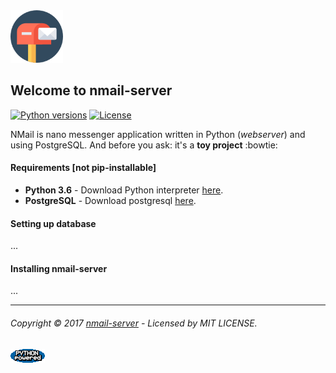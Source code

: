 <img src="https://github.com/allexlima/nMail/blob/master/icon.png?raw=true" width="84">

## Welcome to nmail-server

[![Python versions](https://img.shields.io/badge/python-2.7%2C%203.2%2C%203.3%2C%203.4%2C%203.5%2C%203.6-blue.svg)]()
[![License](https://img.shields.io/badge/license-MIT-green.svg)]()

NMail is nano messenger application written in Python (_webserver_) and using PostgreSQL. And before you ask: it's a **toy project** :bowtie:

#### Requirements [not pip-installable]

-  **Python 3.6** - Download Python interpreter [here](https://www.python.org/).
-  **PostgreSQL** - Download postgresql [here](https://www.postgresql.org/).

#### Setting up database

...

#### Installing nmail-server

...

--- 
###### Copyright © 2017 [nmail-server](https://github.com/allexlima/nmail-server/) - Licensed by MIT LICENSE.

![Python-powered](https://github.com/allexlima/nMail/blob/master/PythonPoweredAnimSmall.gif?raw=true) 